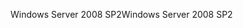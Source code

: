 <span data-ttu-id="b6962-101">Windows Server 2008 SP2</span><span class="sxs-lookup"><span data-stu-id="b6962-101">Windows Server 2008 SP2</span></span>